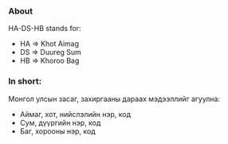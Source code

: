 ### About

HA-DS-HB stands for:

- HA => Khot Aimag
- DS => Duureg Sum
- HB => Khoroo Bag

### In short:

Монгол улсын засаг, захиргааны дараах мэдээллийг агуулна:

- Аймаг, хот, нийслэлийн нэр, код
- Сум, дүүргийн нэр, код
- Баг, хорооны нэр, код
